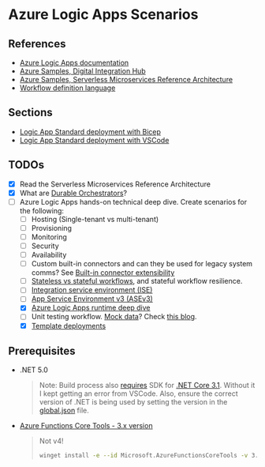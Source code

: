 # Azure Logic Apps Scenarios

## References

* [Azure Logic Apps documentation](https://docs.microsoft.com/en-us/azure/logic-apps/)
* [Azure Samples, Digital Integration Hub](https://github.com/Azure-Samples/digital-integration-hub)
* [Azure Samples, Serverless Microservices Reference Architecture](https://github.com/Azure-Samples/Serverless-microservices-reference-architecture)
* [Workflow definition language](https://docs.microsoft.com/en-gb/azure/logic-apps/logic-apps-workflow-definition-language)

## Sections

* [Logic App Standard deployment with Bicep](.\logic-app-single-tenant-bicep)
* [Logic App Standard deployment with VSCode](.\logic-app-single-tenant-vscode) 

## TODOs

* [x] Read the Serverless Microservices Reference Architecture
* [x] What are [Durable Orchestrators](https://github.com/Azure-Samples/Serverless-microservices-reference-architecture/blob/main/documentation/api-endpoints.md#durable-orchestrators)?
* [ ] Azure Logic Apps hands-on technical deep dive. Create scenarios for the following:
    * [ ] Hosting (Single-tenant vs multi-tenant)
    * [ ] Provisioning
    * [ ] Monitoring
    * [ ] Security
    * [ ] Availability
    * [ ] Custom built-in connectors and can they be used for legacy system comms? See [Built-in connector extensibility](https://techcommunity.microsoft.com/t5/integrations-on-azure-blog/azure-logic-apps-running-anywhere-built-in-connector/ba-p/1921272)
    * [ ] [Stateless vs stateful workflows](https://docs.microsoft.com/en-us/azure/logic-apps/single-tenant-overview-compare#stateful-stateless), and stateful workflow resilience.
    * [ ] [Integration service environment (ISE)](https://docs.microsoft.com/en-us/azure/logic-apps/connect-virtual-network-vnet-isolated-environment-overview)
    * [ ] [App Service Environment v3 (ASEv3)](https://docs.microsoft.com/en-us/azure/app-service/environment/overview)
    * [x] [Azure Logic Apps runtime deep dive](https://techcommunity.microsoft.com/t5/integrations-on-azure-blog/azure-logic-apps-running-anywhere-runtime-deep-dive/ba-p/1835564)
    * [ ] Unit testing workflow. [Mock data](https://docs.microsoft.com/en-us/azure/logic-apps/test-logic-apps-mock-data-static-results?tabs=consumption)? Check [this blog](https://techcommunity.microsoft.com/t5/integrations-on-azure-blog/automated-testing-with-logic-apps-standard/ba-p/2960623).
    * [x] [Template deployments](https://docs.microsoft.com/en-us/azure/templates/microsoft.logic/workflows?tabs=bicep)

## Prerequisites

* .NET 5.0
    > Note: Build process also [requires](https://docs.microsoft.com/en-us/azure/azure-functions/functions-dotnet-class-library?tabs=v2%2Ccmd#supported-versions) SDK for [.NET Core 3.1](https://dotnet.microsoft.com/en-us/download/dotnet/3.1). Without it I kept getting an error from VSCode. Also, ensure the correct version of .NET is being used by setting the version in the [global.json](global.json) file.
* [Azure Functions Core Tools - 3.x version](https://github.com/Azure/azure-functions-core-tools/releases/tag/3.0.3904)
    > Not v4!
    > ```sh
    > winget install -e --id Microsoft.AzureFunctionsCoreTools -v 3.0.3904
    > ```
